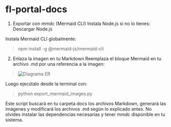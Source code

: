 # fl-portal-docs


1. Exportar con mmdc (Mermaid CLI)
Instala Node.js si no lo tienes:
Descargar Node.js

Instala Mermaid CLI globalmente:
> npm install -g @mermaid-js/mermaid-cli

2. Enlaza la imagen en tu Markdown
Reemplaza el bloque Mermaid en tu archivo .md por una referencia a la imagen:

> ![Diagrama ER](../assets/diagrama.png)

Luego ejecútalo desde la terminal con:

> python export_mermaid_images.py

Este script buscará en tu carpeta docs los archivos Markdown, generará las imágenes y modificará los archivos .md según lo explicado antes.
No olvides instalar las dependencias necesarias y tener mmdc disponible en tu sistema.
